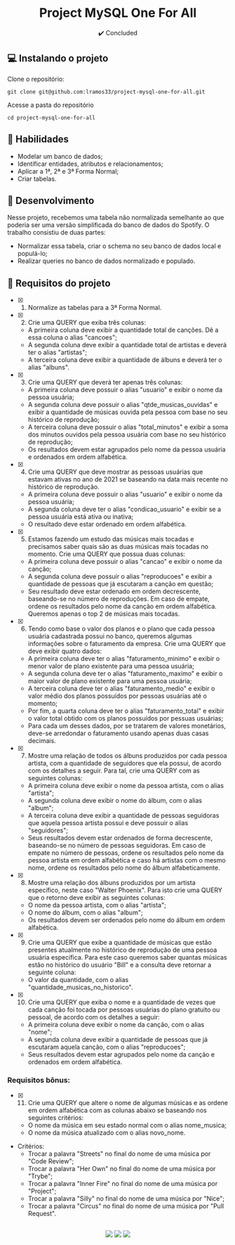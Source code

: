 <h1 align="center">Project MySQL One For All</h1>

<p align="center">✔️ Concluded</p>

## 💻 Instalando o projeto

Clone o repositório:

```
git clone git@github.com:lramos33/project-mysql-one-for-all.git
```

Acesse a pasta do repositório

```
cd project-mysql-one-for-all
```

## 🚀 Habilidades

- Modelar um banco de dados;
- Identificar entidades, atributos e relacionamentos;
- Aplicar a 1ª, 2ª e 3ª Forma Normal;
- Criar tabelas.

## 🔧 Desenvolvimento

Nesse projeto, recebemos uma tabela não normalizada semelhante ao que poderia ser uma versão simplificada do banco de dados do Spotify. O trabalho consistiu de duas partes:

- Normalizar essa tabela, criar o schema no seu banco de dados local e populá-lo;
- Realizar queries no banco de dados normalizado e populado.

## 📝 Requisitos do projeto

- [x] 1. Normalize as tabelas para a 3ª Forma Normal.

- [x] 2. Crie uma QUERY que exiba três colunas:

  - A primeira coluna deve exibir a quantidade total de canções. Dê a essa coluna o alias "cancoes";
  - A segunda coluna deve exibir a quantidade total de artistas e deverá ter o alias "artistas";
  - A terceira coluna deve exibir a quantidade de álbuns e deverá ter o alias "albuns".

- [x] 3. Crie uma QUERY que deverá ter apenas três colunas:

  - A primeira coluna deve possuir o alias "usuario" e exibir o nome da pessoa usuária;
  - A segunda coluna deve possuir o alias "qtde_musicas_ouvidas" e exibir a quantidade de músicas ouvida pela pessoa com base no seu histórico de reprodução;
  - A terceira coluna deve possuir o alias "total_minutos" e exibir a soma dos minutos ouvidos pela pessoa usuária com base no seu histórico de reprodução;
  - Os resultados devem estar agrupados pelo nome da pessoa usuária e ordenados em ordem alfabética.

- [x] 4. Crie uma QUERY que deve mostrar as pessoas usuárias que estavam ativas no ano de 2021 se baseando na data mais recente no histórico de reprodução.

  - A primeira coluna deve possuir o alias "usuario" e exibir o nome da pessoa usuária;
  - A segunda coluna deve ter o alias "condicao_usuario" e exibir se a pessoa usuária está ativa ou inativa;
  - O resultado deve estar ordenado em ordem alfabética.

- [x] 5. Estamos fazendo um estudo das músicas mais tocadas e precisamos saber quais são as duas músicas mais tocadas no momento. Crie uma QUERY que possua duas colunas:

  - A primeira coluna deve possuir o alias "cancao" e exibir o nome da canção;
  - A segunda coluna deve possuir o alias "reproducoes" e exibir a quantidade de pessoas que já escutaram a canção em questão;
  - Seu resultado deve estar ordenado em ordem decrescente, baseando-se no número de reproduções. Em caso de empate, ordene os resultados pelo nome da canção em ordem alfabética. Queremos apenas o top 2 de músicas mais tocadas.

- [x] 6. Tendo como base o valor dos planos e o plano que cada pessoa usuária cadastrada possui no banco, queremos algumas informações sobre o faturamento da empresa. Crie uma QUERY que deve exibir quatro dados:

  - A primeira coluna deve ter o alias "faturamento_minimo" e exibir o menor valor de plano existente para uma pessoa usuária;
  - A segunda coluna deve ter o alias "faturamento_maximo" e exibir o maior valor de plano existente para uma pessoa usuária;
  - A terceira coluna deve ter o alias "faturamento_medio" e exibir o valor médio dos planos possuídos por pessoas usuárias até o momento;
  - Por fim, a quarta coluna deve ter o alias "faturamento_total" e exibir o valor total obtido com os planos possuídos por pessuas usuárias;
  - Para cada um desses dados, por se tratarem de valores monetários, deve-se arredondar o faturamento usando apenas duas casas decimais.

- [x] 7. Mostre uma relação de todos os álbuns produzidos por cada pessoa artista, com a quantidade de seguidores que ela possui, de acordo com os detalhes a seguir. Para tal, crie uma QUERY com as seguintes colunas:

  - A primeira coluna deve exibir o nome da pessoa artista, com o alias "artista";
  - A segunda coluna deve exibir o nome do álbum, com o alias "album";
  - A terceira coluna deve exibir a quantidade de pessoas seguidoras que aquela pessoa artista possui e deve possuir o alias "seguidores";
  - Seus resultados devem estar ordenados de forma decrescente, baseando-se no número de pessoas seguidoras. Em caso de empate no número de pessoas, ordene os resultados pelo nome da pessoa artista em ordem alfabética e caso há artistas com o mesmo nome, ordene os resultados pelo nome do álbum alfabeticamente.

- [x] 8. Mostre uma relação dos álbuns produzidos por um artista específico, neste caso "Walter Phoenix". Para isto crie uma QUERY que o retorno deve exibir as seguintes colunas:

  - O nome da pessoa artista, com o alias "artista";
  - O nome do álbum, com o alias "album";
  - Os resultados devem ser ordenados pelo nome do álbum em ordem alfabética.

- [x] 9. Crie uma QUERY que exibe a quantidade de músicas que estão presentes atualmente no histórico de reprodução de uma pessoa usuária específica. Para este caso queremos saber quantas músicas estão no histórico do usuário "Bill" e a consulta deve retornar a seguinte coluna:

  - O valor da quantidade, com o alias "quantidade_musicas_no_historico".

- [x] 10. Crie uma QUERY que exiba o nome e a quantidade de vezes que cada canção foi tocada por pessoas usuárias do plano gratuito ou pessoal, de acordo com os detalhes a seguir:

  - A primeira coluna deve exibir o nome da canção, com o alias "nome";
  - A segunda coluna deve exibir a quantidade de pessoas que já escutaram aquela canção, com o alias "reproducoes";
  - Seus resultados devem estar agrupados pelo nome da canção e ordenados em ordem alfabética.

### Requisitos bônus:

- [x] 11. Crie uma QUERY que altere o nome de algumas músicas e as ordene em ordem alfabética com as colunas abaixo se baseando nos seguintes critérios:

  - O nome da música em seu estado normal com o alias nome_musica;
  - O nome da música atualizado com o alias novo_nome.

- Critérios: 
  -  Trocar a palavra "Streets" no final do nome de uma música por "Code Review";
  -  Trocar a palavra "Her Own" no final do nome de uma música por "Trybe";
  -  Trocar a palavra "Inner Fire" no final do nome de uma música por "Project";
  -  Trocar a palavra "Silly" no final do nome de uma música por "Nice";
  -  Trocar a palavra "Circus" no final do nome de uma música por "Pull Request".

##

<div align="center">
  <img src="https://shields.io/github/repo-size/lramos33/project-mysql-one-for-all">
  <img src="https://shields.io/github/languages/top/lramos33/project-mysql-one-for-all">
  <img src="https://shields.io/github/last-commit/lramos33/project-mysql-one-for-all">
</div>

